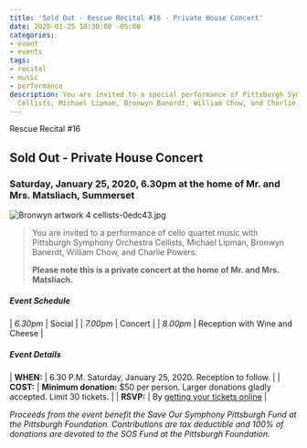```yaml
---
title: 'Sold Out - Rescue Recital #16 - Private House Concert'
date: 2020-01-25 18:30:00 -05:00
categories:
- event
- events
tags:
- recital
- music
- performance
description: You are invited to a special performance of Pittsburgh Symphony Orchestra
  Cellists, Michael Lipman, Bronwyn Banerdt, William Chow, and Charlie Powers.
---
```


Rescue Recital #16

## Sold Out - Private House Concert

### Saturday, January 25, 2020, 6.30pm at the home of Mr. and Mrs. Matsliach, Summerset

![Bronwyn artwork 4 cellists-0edc43.jpg](/uploads/Bronwyn%20artwork%204%20cellists-0edc43.jpg)

> You are invited to a performance of cello quartet music with Pittsburgh Symphony Orchestra Cellists, Michael Lipman, Bronwyn Banerdt, William Chow, and Charlie Powers.
>
> **Please note this is a private concert at the home of Mr. and Mrs. Matsliach.**

##### **Event Schedule**

| *6.30pm*  | Social |
| *7.00pm*  | Concert |
| *8.00pm*  | Reception with Wine and Cheese |

##### **Event Details**

| **WHEN:**  | 6.30 P.M. Saturday, January 25, 2020. Reception to follow.  |
| **COST:**  | **Minimum donation:** $50 per person. Larger donations gladly accepted. Limit 30 tickets. |
| **RSVP:**  | By [getting your tickets online](https://squareup.com/store/save-our-symphony-pittsburgh) |

*Proceeds from the event benefit the Save Our Symphony Pittsburgh Fund at the Pittsburgh Foundation.  Contributions are tax deductible and 100% of donations are devoted to the SOS Fund at the Pittsburgh Foundation.*
